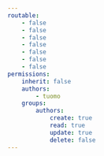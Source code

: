 ```yaml
---
routable:
    - false
    - false
    - false
    - false
    - false
    - false
    - false
permissions:
    inherit: false
    authors:
        - tuomo
    groups:
        authors:
            create: true
            read: true
            update: true
            delete: false
---
```


